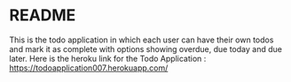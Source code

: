# README

This is the todo application in which each  user can have their own todos and mark it as complete with options showing overdue, due today and due later.
Here is the heroku link for the Todo Application :
    https://todoapplication007.herokuapp.com/
    
